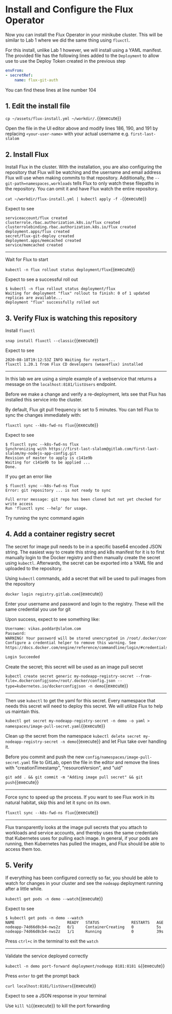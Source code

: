 # Install and Configure the Flux Operator

Now you can install the Flux Operator in your minikube cluster. This will be similar to Lab 1 where we did the same thing using `fluxctl`.

For this install, unlike Lab 1 however, we will install using a YAML manifest. The provided file has the following lines added to the `Deployment` to allow use to use the Deploy Token created in the previous step

```yaml
envFrom:
- secretRef:
    name: flux-git-auth
```

You can find these lines at line number 104

## 1. Edit the install file

`cp ~/assets/flux-install.yml ~/workdir/.`{{execute}}

Open the file in the UI editor above and modify lines 186, 190, and 191 by replacing `<your-user-name>` with your actual username e.g. `first-last-slalom`

## 2. Install Flux

Install Flux in the cluster. With the installation, you are also configuring the repository that Flux will be watching and the username and email address Flux will use when making commits to that repository. Additionally, the `--git-path=namespaces,workloads` tells Flux to only watch these filepaths in the repository. You can omit it and have Flux watch the entire repository.

`cat ~/workdir/flux-install.yml | kubectl apply -f -`{{execute}}

Expect to see

```
serviceaccount/flux created
clusterrole.rbac.authorization.k8s.io/flux created
clusterrolebinding.rbac.authorization.k8s.io/flux created
deployment.apps/flux created
secret/flux-git-deploy created
deployment.apps/memcached created
service/memcached created
```

---

Wait for Flux to start

`kubectl -n flux rollout status deployment/flux`{{execute}}

Expect to see a successful roll out

```
$ kubectl -n flux rollout status deployment/flux
Waiting for deployment "flux" rollout to finish: 0 of 1 updated replicas are available...
deployment "flux" successfully rolled out
```

## 3. Verify Flux is watching this repository

Install `fluxctl`

`snap install fluxctl --classic`{{execute}}

Expect to see

```
2020-08-18T19:12:53Z INFO Waiting for restart...
fluxctl 1.20.1 from Flux CD developers (weaveflux) installed
```

---

In this lab we are using a simple example of a webservice that returns a message on the `localhost:8181/listUsers` endpoint.

Before we make a change and verify a re-deployment, lets see that Flux has installed this service into the cluster.

By default, Flux git pull frequency is set to 5 minutes. You can tell Flux to sync the changes immediately with:

`fluxctl sync --k8s-fwd-ns flux`{{execute}}

Expect to see
```
$ fluxctl sync --k8s-fwd-ns flux
Synchronizing with https://first-last-slalom@gitlab.com/first-last-slalom/my-nodejs-app-config.git
Revision of master to apply is c141e9b
Waiting for c141e9b to be applied ...
Done.
```

If you get an error like
```
$ fluxctl sync --k8s-fwd-ns flux
Error: git repository ... is not ready to sync

Full error message: git repo has been cloned but not yet checked for write access
Run 'fluxctl sync --help' for usage.
```

Try running the sync command again

## 4. Add a container registry secret

The secret for image pull needs to be in a specific base64 encoded JSON string. The easiest way to create this string and k8s manifest for it is to first manually login to the Docker registry and then manually create the secret using `kubectl`. Afterwards, the secret can be exported into a YAML file and uploaded to the repository.

Using `kubectl` commands, add a secret that will be used to pull images from the repository

`docker login registry.gitlab.com`{{execute}}

Enter your username and password and login to the registry. These will the same credential you use for git

Upon success, expect to see something like:
```bash
Username: vikas.poddar@slalom.com
Password:
WARNING! Your password will be stored unencrypted in /root/.docker/config.json.
Configure a credential helper to remove this warning. See
https://docs.docker.com/engine/reference/commandline/login/#credentials-store

Login Succeeded
```

Create the secret; this secret will be used as an image pull secret

`kubectl create secret generic my-nodeapp-registry-secret --from-file=.dockerconfigjson=/root/.docker/config.json --type=kubernetes.io/dockerconfigjson -n demo`{{execute}}

---

Then use `kubectl` to get the yaml for this secret. Every namespace that needs this secret will need to deploy this secret. We will utilize Flux to help us maintain this.

`kubectl get secret my-nodeapp-registry-secret -n demo -o yaml > namespaces/image-pull-secret.yaml`{{execute}}

Clean up the secret from the namespace `kubectl delete secret my-nodeapp-registry-secret -n demo`{{execute}} and let Flux take over handling it.

Before you commit and push the new `config/namespaces/image-pull-secret.yaml` file to GitLab, open the file in the editor and remove the lines with "creationTimestamp", "resourceVersion", and "uid"

`git add . && git commit -m "Adding image pull secret" && git push`{{execute}}

---

Force sync to speed up the process. If you want to see Flux work in its natural habitat, skip this and let it sync on its own.

`fluxctl sync --k8s-fwd-ns flux`{{execute}}

---

Flux transparently looks at the image pull secrets that you attach to workloads and service accounts, and thereby uses the same credentials that Kubernetes uses for pulling each image. In general, if your pods are running, then Kubernetes has pulled the images, and Flux should be able to access them too.

## 5. Verify

If everything has been configured correctly so far, you should be able to watch for changes in your cluster and see the `nodeapp` deployment running after a little while.

`kubectl get pods -n demo --watch`{{execute}}

Expect to see
```
$ kubectl get pods -n demo --watch
NAME                       READY   STATUS              RESTARTS   AGE
nodeapp-74d66d8cb4-nws2z   0/1     ContainerCreating   0          5s
nodeapp-74d66d8cb4-nws2z   1/1     Running             0          39s
```

Press `ctrl+c` in the terminal to exit the `watch`

---

Validate the service deployed correctly

`kubectl -n demo port-forward deployment/nodeapp 8181:8181 &`{{execute}}

Press `enter` to get the prompt back

`curl localhost:8181/listUsers`{{execute}}

Expect to see a JSON response in your terminal

Use `kill %1`{{execute}} to kill the port forwarding
